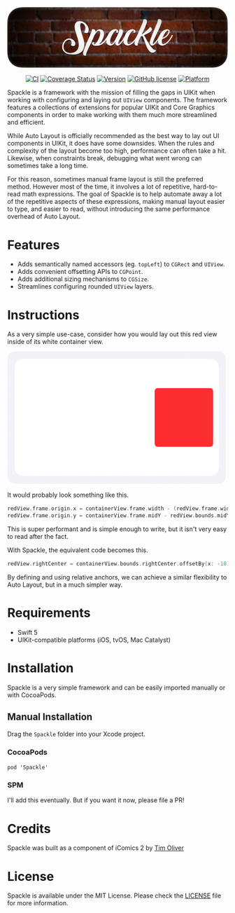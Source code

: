 <img src="Logo.webp" alt="Spackle" />

<span align="center">

[![CI](https://github.com/TimOliver/Spackle/workflows/CI/badge.svg)](https://github.com/TimOliver/Spackle/actions?query=workflow%3ACI)
[![Coverage Status](https://coveralls.io/repos/github/TimOliver/Spackle/badge.svg?branch=main)](https://coveralls.io/github/TimOliver/Spackle?branch=main)
[![Version](https://img.shields.io/cocoapods/v/Spackle.svg?style=flat)](http://cocoadocs.org/docsets/Spackle)
[![GitHub license](https://img.shields.io/badge/license-MIT-blue.svg)](https://raw.githubusercontent.com/TimOliver/Spackle/main/LICENSE)
[![Platform](https://img.shields.io/cocoapods/p/Spackle.svg?style=flat)](http://cocoadocs.org/docsets/Spackle)
    
</span>

Spackle is a framework with the mission of filling the gaps in UIKit when working with configuring and laying out `UIView` components. The framework features a collections of extensions for popular UIKit and Core Graphics components in order to make working with them much more streamlined and efficient.

While Auto Layout is officially recommended as the best way to lay out UI components in UIKit, it does have some downsides. When the rules and complexity of the layout become too high, performance can often take a hit. Likewise, when constraints break, debugging what went wrong can sometimes take a long time.

For this reason, sometimes manual frame layout is still the preferred method. However most of the time, it involves a lot of repetitive, hard-to-read math expressions. The goal of Spackle is to help automate away a lot of the repetitive aspects of these expressions, making manual layout easier to type, and easier to read, without introducing the same performance overhead of Auto Layout.

# Features

* Adds semantically named accessors (eg. `topLeft`) to `CGRect` and `UIView`.
* Adds convenient offsetting APIs to `CGPoint`.
* Adds additional sizing mechanisms to `CGSize`.
* Streamlines configuring rounded `UIView` layers.

# Instructions

As a very simple use-case, consider how you would lay out this red view inside of its white container view. 

<img src="Example.png" alt="Spackle Example" width = "500" />
    
It would probably look something like this.

```swift
redView.frame.origin.x = containerView.frame.width - (redView.frame.width + 10)
redView.frame.origin.y = containerView.frame.midY - redView.bounds.midY
```

This is super performant and is simple enough to write, but it isn't very easy to read after the fact.

With Spackle, the equivalent code becomes this.

```swift
redView.rightCenter = containerView.bounds.rightCenter.offsetBy(x: -10)
```

By defining and using relative anchors, we can achieve a similar flexibility to Auto Layout, but in a much simpler way.

# Requirements
* Swift 5
* UIKit-compatible platforms (iOS, tvOS, Mac Catalyst)

# Installation

Spackle is a very simple framework and can be easily imported manually or with CocoaPods.

## Manual Installation

Drag the `Spackle` folder into your Xcode project.

### CocoaPods

```
pod 'Spackle'
```

### SPM

I'll add this eventually. But if you want it now, please file a PR!

# Credits

Spackle was built as a component of iComics 2 by [Tim Oliver](https://twitter.com/TimOliverAU)

# License

Spackle is available under the MIT License. Please check the [LICENSE](LICENSE) file for more information.

